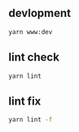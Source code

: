 
## devlopment

```sh
yarn www:dev
```

## lint check

```sh
yarn lint
```

## lint fix

```sh
yarn lint -f
```


